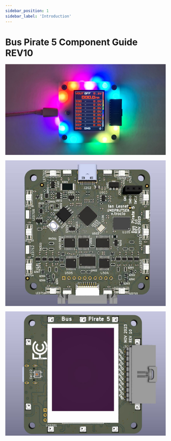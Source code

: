 ```yaml
---
sidebar_position: 1
sidebar_label: 'Introduction'
---
```


# Bus Pirate 5 Component Guide REV10

![](./img/bp-rgb-dark.jpg)

![](./img/bp5-rev10-3d-bottom.jpg)

![](./img/bp5rev10-3d-top.jpg)